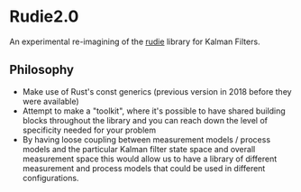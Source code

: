 # Rudie2.0

An experimental re-imagining of the [rudie](https://github.com/PLeVasseur/rudie)
library for Kalman Filters.

 ## Philosophy
* Make use of Rust's const generics (previous version in 2018 before they
  were available)
* Attempt to make a "toolkit", where it's possible to have shared building
  blocks throughout the library and you can reach down the level of
  specificity needed for your problem
* By having loose coupling between measurement models / process models and
  the particular Kalman filter state space and overall measurement space
  this would allow us to have a library of different measurement and
  process models that could be used in different configurations.